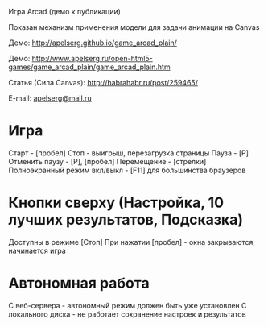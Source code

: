 ﻿Игра Arcad (демо к публикации)

Показан механизм применения модели для задачи анимации на Canvas

Демо: http://apelserg.github.io/game_arcad_plain/

Демо: http://www.apelserg.ru/open-html5-games/game_arcad_plain/game_arcad_plain.htm

Статья (Сила Canvas): http://habrahabr.ru/post/259465/

E-mail: apelserg@mail.ru



Игра
====

Старт - [пробел]
Стоп - выигрыш, перезагрузка страницы
Пауза - [P]
Отменить паузу - [P], [пробел]
Перемещение - [стрелки]
Полноэкранный режим вкл/выкл - [F11] для большинства браузеров

Кнопки сверху (Настройка, 10 лучших результатов, Подсказка)
===========================================================

Доступны в режиме [Стоп]
При нажатии [пробел] - окна закрываются, начинается игра

Автономная работа
=================

С веб-сервера - автономный режим должен быть уже установлен
С локального диска - не работает сохранение настроек и результатов
